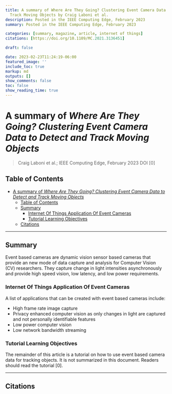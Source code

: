 ```yaml
---
title: A summary of Where Are They Going? Clustering Event Camera Data to Detect and
  Track Moving Objects by Craig Laboni et al.
description: Posted in the IEEE Computing Edge, February 2023
summary: Posted in the IEEE Computing Edge, February 2023

categories: [summary, magazine, article, internet of things]
citations: [https://doi.org/10.1109/MC.2021.3136451]

draft: false

date: 2023-02-23T11:24:19-06:00
featured_image: ''
include_toc: true
markup: md
outputs: []
show_comments: false
toc: false
show_reading_time: true
---
```


# A summary of *Where Are They Going? Clustering Event Camera Data to Detect and Track Moving Objects*

> Craig Laboni et al.; IEEE Computing Edge, February 2023 DOI \[0\]

## Table of Contents

- [A summary of *Where Are They Going? Clustering Event Camera Data to Detect and Track Moving Objects*](#a-summary-of-where-are-they-going-clustering-event-camera-data-to-detect-and-track-moving-objects)
  - [Table of Contents](#table-of-contents)
  - [Summary](#summary)
    - [Internet Of Things Application Of Event Cameras](#internet-of-things-application-of-event-cameras)
    - [Tutorial Learning Objectives](#tutorial-learning-objectives)
  - [Citations](#citations)

______________________________________________________________________

## Summary

Event based cameras are dynamic vision sensor based cameras that provide an new
mode of data capture and analysis for Computer Vision (CV) researchers. They
capture change in light intensities asynchronously and provide high speed
vision, low latency, and low power requirements.

### Internet Of Things Application Of Event Cameras

A list of applications that can be created with event based cameras include:

- High frame rate image capture
- Privacy enhanced computer vision as only changes in light are captured and not
  personally identifiable features
- Low power computer vision
- Low network bandwidth streaming

### Tutorial Learning Objectives

The remainder of this article is a tutorial on how to use event based camera
data for tracking objects. It is not summarized in this document. Readers should
read the tutorial \[0\].

______________________________________________________________________

## Citations

